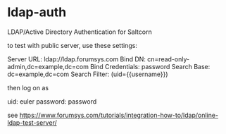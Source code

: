 # ldap-auth

LDAP/Active Directory Authentication for Saltcorn

to test with public server, use these settings:

Server URL: ldap://ldap.forumsys.com
Bind DN: cn=read-only-admin,dc=example,dc=com
Bind Credentials: password
Search Base: dc=example,dc=com
Search Filter: (uid={{username}})

then log on as

uid: euler
password: password

see https://www.forumsys.com/tutorials/integration-how-to/ldap/online-ldap-test-server/
